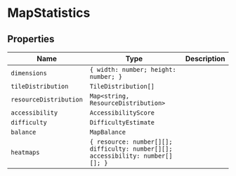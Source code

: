 # MapStatistics

## Properties

| Name | Type | Description |
|------|------|-------------|
| `dimensions` | `{ width: number; height: number; }` |  |
| `tileDistribution` | `TileDistribution[]` |  |
| `resourceDistribution` | `Map<string, ResourceDistribution>` |  |
| `accessibility` | `AccessibilityScore` |  |
| `difficulty` | `DifficultyEstimate` |  |
| `balance` | `MapBalance` |  |
| `heatmaps` | `{ resource: number[][]; difficulty: number[][]; accessibility: number[][]; }` |  |

